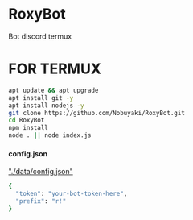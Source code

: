 # RoxyBot
Bot discord termux


# FOR TERMUX
```bash
apt update && apt upgrade
apt install git -y
apt install nodejs -y
git clone https://github.com/Nobuyaki/RoxyBot.git
cd RoxyBot
npm install
node . || node index.js
```

#### config.json
["./data/config.json"](https://github.com/Nobuyaki/RoxyBot/blob/main/data/config.json)
```bash
{
  "token": "your-bot-token-here",
  "prefix": "r!"
}
```
